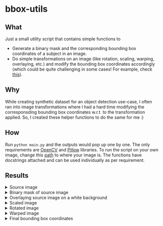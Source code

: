 # bbox-utils

## What
Just a small utility script that contains simple functions to
- Generate a binary mask and the corresponding bounding box coordinates of a subject in an image.
- Do simple transformations on an image (like rotation, scaling, warping, overlaying, etc.) and modify the bounding box coordinates accordingly (which could be quite challenging in some cases! For example, check [this](https://github.com/007prateekd/bbox-utils/blob/16d930da01371b558213cbf6255b4af6c8a69511/main.py#L140-L145)).

## Why
While creating synthetic dataset for an object detection use-case, I often ran into image transformations where I had a hard time modifying the corresponsding bounding box coordinates w.r.t. to the transformation applied. So, I created these helper functions to do the same for me :)

## How
Run `python main.py` and the outputs would pop up one by one. The only requirements are [OpenCV](https://pypi.org/project/opencv-python/) and [Pillow](https://pypi.org/project/Pillow/) libraries. To run the script on your own image, change this [path](https://github.com/007prateekd/bbox-utils/blob/279254da1a493803d2157de4c1cfa9190b8eb7f7/main.py#L221) to where your image is. The functions have docstrings attached and can be used individually as per requirement.

## Results
<details>
<summary>Source image</summary>
<img src=images/sample.jpg>
</details>
<details>
<summary>Binary mask of source image</summary>
<img src=images/mask.jpg>
</details>
<details>
<summary>Overlaying source image on a white background</summary>
<img src=images/overlayed.jpg>
</details>
<details>
<summary>Scaled image</summary>
<img src=images/scaled.jpg>
</details>
<details>
<summary>Rotated image</summary>
<img src=images/rotated.jpg>
</details>
<details>
<summary>Warped image</summary>
<img src=images/warped.jpg>
</details>
<details>
<summary>Final bounding box coordinates</summary>
<img src=images/bounding_box.jpg>
</details>